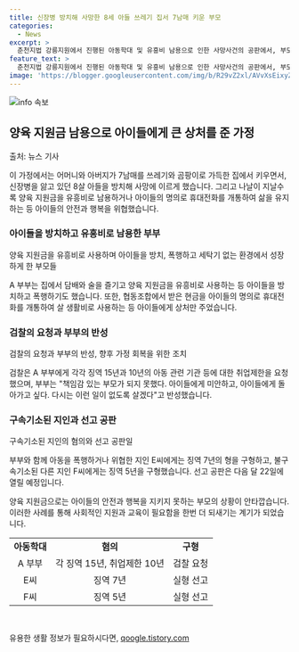 ```yaml
---
title: 신장병 방치해 사망한 8세 아들 쓰레기 집서 7남매 키운 부모
categories:
  - News
excerpt: >
  춘천지법 강릉지원에서 진행된 아동학대 및 유흥비 남용으로 인한 사망사건의 공판에서, 부모인 A씨와 B씨가 아이들을 방치하고 학대한 혐의를 인정했다. 이들은 양육 지원금을 유흥비로 탕진하고, 쓰레기와 곰팡이로 가득 찬 환경에서 자녀들을 양육했으며, 아이들을 위해 받은 돈을 낭비하고는 더 필요할 때는 아이들의 명의로 휴대전화까지 개통해 돈을 벌었다. 검찰은 A씨 부부에게 각각 15년의 징역과 10년 동안의 취업제한을 요청했다. 또한, 아동을 폭행하거나 위협한 지인 E씨에게는 7년의 징역을 구형하고, 다른 지인 F씨에게는 5년의 징역을 구형했다. 선고 공판은 다음 달 22일에 열릴 예정이다.
feature_text: >
  춘천지법 강릉지원에서 진행된 아동학대 및 유흥비 남용으로 인한 사망사건의 공판에서, 부모인 A씨와 B씨가 아이들을 방치하고 학대한 혐의를 인정했다. 이들은 양육 지원금을 유흥비로 탕진하고, 쓰레기와 곰팡이로 가득 찬 환경에서 자녀들을 양육했으며, 아이들을 위해 받은 돈을 낭비하고는 더 필요할 때는 아이들의 명의로 휴대전화까지 개통해 돈을 벌었다. 검찰은 A씨 부부에게 각각 15년의 징역과 10년 동안의 취업제한을 요청했다. 또한, 아동을 폭행하거나 위협한 지인 E씨에게는 7년의 징역을 구형하고, 다른 지인 F씨에게는 5년의 징역을 구형했다. 선고 공판은 다음 달 22일에 열릴 예정이다.
image: 'https://blogger.googleusercontent.com/img/b/R29vZ2xl/AVvXsEixyZcFfHzMRdzZMjFBmAUKJYCLCGyLL1o632UiGVXcaFdKo_bkvkuCioo0uUKlGfBVcT3P84aROyZIXSBEx3Aw5nCQ3pTgDom1WDC4m8eifvWiAmWEEVb4x6G_l8C0QH225ldMjyaFvpxGEBGNO37VmDTDMHGhJPq73UglMfDca1-0aw/s1600/blogspot.png'
---
```


<p><img src="https://blogger.googleusercontent.com/img/b/R29vZ2xl/AVvXsEixyZcFfHzMRdzZMjFBmAUKJYCLCGyLL1o632UiGVXcaFdKo_bkvkuCioo0uUKlGfBVcT3P84aROyZIXSBEx3Aw5nCQ3pTgDom1WDC4m8eifvWiAmWEEVb4x6G_l8C0QH225ldMjyaFvpxGEBGNO37VmDTDMHGhJPq73UglMfDca1-0aw/s1600/blogspot.png" alt="info 속보" /></p>

<h2 data-ke-size="size26">양육 지원금 남용으로 아이들에게 큰 상처를 준 가정</h2>

<p data-ke-size="size16">출처: 뉴스 기사</p>

<p>이 가정에서는 어머니와 아버지가 7남매를 쓰레기와 곰팡이로 가득한 집에서 키우면서, 신장병을 앓고 있던 8살 아들을 방치해 사망에 이르게 했습니다. 그리고 나날이 지날수록 양육 지원금을 유흥비로 남용하거나 아이들의 명의로 휴대전화를 개통하여 삶을 유지하는 등 아이들의 안전과 행복을 위협했습니다.</p>

<h3>아이들을 방치하고 유흥비로 남용한 부부</h3>

<p data-ke-size="size16">양육 지원금을 유흥비로 사용하며 아이들을 방치, 폭행하고 세탁기 없는 환경에서 성장하게 한 부모들</p>

<p>A 부부는 집에서 담배와 술을 즐기고 양육 지원금을 유흥비로 사용하는 등 아이들을 방치하고 폭행하기도 했습니다. 또한, 협동조합에서 받은 현금을 아이들의 명의로 휴대전화를 개통하여 살 생활비로 사용하는 등 아이들에게 상처만 주었습니다.</p>

<h3>검찰의 요청과 부부의 반성</h3>

<p data-ke-size="size16">검찰의 요청과 부부의 반성, 향후 가정 회복을 위한 조치</p>

<p>검찰은 A 부부에게 각각 징역 15년과 10년의 아동 관련 기관 등에 대한 취업제한을 요청했으며, 부부는 "책임감 있는 부모가 되지 못했다. 아이들에게 미안하고, 아이들에게 돌아가고 싶다. 다시는 이런 일이 없도록 살겠다"고 반성했습니다.</p>

<h3>구속기소된 지인과 선고 공판</h3>

<p data-ke-size="size16">구속기소된 지인의 혐의와 선고 공판일</p>

<p>부부와 함께 아동을 폭행하거나 위협한 지인 E씨에게는 징역 7년의 형을 구형하고, 불구속기소된 다른 지인 F씨에게는 징역 5년을 구형했습니다. 선고 공판은 다음 달 22일에 열릴 예정입니다.</p>

<p>양육 지원금으로는 아이들의 안전과 행복을 지키지 못하는 부모의 상황이 안타깝습니다. 이러한 사례를 통해 사회적인 지원과 교육이 필요함을 한번 더 되새기는 계기가 되었습니다. </p>

<table>
  <tr>
    <td style="text-align: center; height: 17px;"><b>아동학대</b></td>
    <td style="text-align: center; height: 17px;"><b>혐의</b></td>
    <td style="text-align: center; height: 17px;"><b>구형</b></td>
  </tr>
  <tr>
    <td style="text-align: center; height: 17px;">A 부부</td>
    <td style="text-align: center; height: 17px;">각 징역 15년, 취업제한 10년</td>
    <td style="text-align: center; height: 17px;">검찰 요청</td>
  </tr>
  <tr>
    <td style="text-align: center; height: 17px;">E씨</td>
    <td style="text-align: center; height: 17px;">징역 7년</td>
    <td style="text-align: center; height: 17px;">실형 선고</td>
  </tr>
  <tr>
    <td style="text-align: center; height: 17px;">F씨</td>
    <td style="text-align: center; height: 17px;">징역 5년</td>
    <td style="text-align: center; height: 17px;">실형 선고</td>
  </tr>
</table>

<p data-ke-size="size16">&nbsp;</p>
유용한 생활 정보가 필요하시다면, <a href="https://qoogle.tistory.com" rel="dofollow">qoogle.tistory.com</a>


